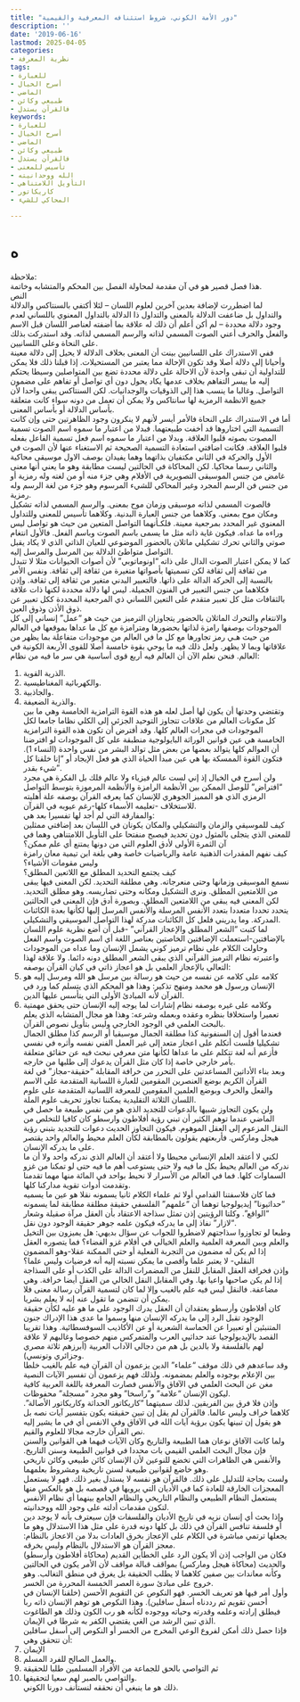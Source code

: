 ```yaml
---
title: "دور الأمة الكوني، شروط استئنافه المعرفية والقيمية"
description: ''
date: '2019-06-16'
lastmod: 2025-04-05
categories:
- نظرية المعرفة
tags:
- للعبارة
- أسرح الخيال
- الماضي
- طبيعي وكائن
- فالقرآن يستدل
keywords:
- للعبارة
- أسرح الخيال
- الماضي
- طبيعي وكائن
- فالقرآن يستدل
- تأسيس للمعنى
- الله ووحدانيته
- التأويل اللامتناهي
- كاريكاتور
- المحاكي للشيء

---
```

# **ه**

ملاحظة:  
هذا فصل قصير هو في آن مقدمة لمحاولة الفصل بين المحكم والمتشابه وخاتمة.  
النص  
لما اضطررت لإضافة بعدين آخرين لعلوم اللسان – لئلا أكتفي بالسنتاكس والدلالة والتداول بل ضاعفت الدلالة بالمعنى والتداول ذا الدلالة بالتداول المعنوي باللساني لعدم وجود دلالة محددة – لم أكن أعلم أن ذلك له علاقة بما أضفته لعناصر اللسان قبل الاسم والفعل والحرف أعني الصوت المسمي لذاته والرسم المسمي لذاته. وقد استدركت بذلك على النحاة وعلى اللسانيين.  
ففي الاستدراك على اللسانيين بينت أن المعنى بخلاف الدلالة لا يحيل إلى دلالة معينة وأحيانا إلى دلالة أصلا وقد تكون الإحالة مما يعتبر من المستحيلات. إذا قبلنا ذلك فلا يمكن للتداولية أن تبقى واحدة لأن الاحالة على دلالة محددة تضع بين المتواصلين وسيطا يحتكم إليه ما ييسر التفاهم بخلاف عدمها يكاد يحول دون أي تواصل أو تفاهم على مضمون التواصل. وغالبا ما ينسب هذا إلى الذوقيات والوجدانيات. لكن السنتاكس يبقى واحدا لأن جميع الانظمة الرمزية لها سانتاكس ولا يمكن أن تعمل من دونه سواء كانت متعلقة بأساس الدلالة أو بأساس المعنى.  
أما في الاستدراك على النحاة فالأمر أيسر لأنهم لا ينكرون وجود الظاهرتين حتى وإن كانت التسمية التي اختاروها قد أخفت طبيعتهما. فبدلا من اعتبار ما سموه اسم الصوت تسمية المصوت بصوته قلبوا العلاقة. وبدلا من اعتبار ما سموه اسم فعل تسمية الفاعل بفعله قلبوا العلاقة. فكانت اضافتي استعادة التسمية الصحيحة ثم الاستغناء عنها لأن الصوت في الأول والحركة في الثاني مكتفيان بذاتهما وهما يفيدان بوصف الاول موسيقى محاكية والثاني رسما محاكيا. لكن المحاكاة في الحالتين ليست مطابقة وهو ما يعني أنها معنى غامض من جنس الموسيقى التصويرية في الأفلام وهي جزء منه أو من لغته وله رمزية أو من جنس فن الرسم المجرد وغير المحاكي للشيء المرسوم وهو جزء من لغة الرسم وله رمزية.  
فالصوت المسمي لذاته موسيقى وزمان موح بمعنى. والرسم المسمي لذاته تشكيل ومكان موح بمعنى. وكلاهما من جنس العبارة البدنية. وكلاهما تأسيس للمعنى وللتداول المعنوي غير المحدد بمرجعية معينة. فلكـأنهما التواصل المتعين من حيث هو تواصل ليس وراءه ما عداه. فيكون غاية ذاته مثل ما يسمى باسم الصوت وباسم الفعل. فالأول انتغام صوتي والثاني تحرك تشكيلي ماثلان بالحضور الموضوعي للعيان الذاتي الذي لا يكاد يقبل التواصل متواطئ الدلالة بين المرسل والمرسل إليه.  
كما لا يمكن اعتبار الصوت الدال على ذاته “اونوماتوبي” لأن أصوات الحيوانات مثلا لا تتبدل من ثقافة إلى ثقافة لكن تسميتها بأصواتها متغيرة من ثقافة إلى ثقافة. ونفس الأمر بالنسبة إلى الحركة الدالة على ذاتها. فالتعبير البدني متغير من ثقافة إلى ثقافة. وإذن فكلاهما من جنس التعبير في الفنون الجميلة. ليس لها دلالة محددة لكنها ذات علاقة بالثقافات مثل كل تعبير متقدم على التعين اللساني ذي المرجعية المحددة ككل تعبير عن ذوق الأذن وذوق العين.  
والانتغام والتحرك الماثلان بالحضور يتجاوزان الترميز من حيث هو “عمل” إنساني إلى كل الموجودات بوصفها رامزة لذاتها بحضورها ومترامزة مع كل ما عداها بموقعها في العالم من حيث هـي رمز تجاورها مع كل ما في العالم من موجودات متفاعلة بما يظهر من علاقاتها وبما لا يظهر. ولعل ذلك فيه ما يوحي بقوة خامسة أصلا للقوى الأربعة الكونية في العالم. فنحن نعلم الآن أن العالم فيه أربع قوى أساسية هي سر ما فيه من نظام:  
1. الذرية القوية.  
2. والكهربائية المغناطيسية.  
3. والجاذبية.  
4. والذرية الضعيفة.  
وتقتضي وحدتها أن يكون لها أصل لعله هو هذه القوة الترامزية الخامسة وهي ما بين كل مكونات العالم من علاقات تتجاوز التوحيد الجزئي إلى الكلي نظاما جامعا لكل الموجودات في مجرات العالم كلها. وقد أفترض أن تكون هذه القوة الترامزية الخامسة هي عين قوانين الوراثة البايولوجية منطبقة على كل الموجودات لو افترضنا أن العوالم كلها يتوالد بعضها من بعض مثل توالد البشر من نفس واحدة (النساء 1). فتكون القوة الممسكة بها هي عين مبدأ الحياة الذي هو فعل الإيجاد أو “إنا خلقنا كل شيء بقدر”.  
ولن أسرح في الخيال إذ إني لست عالم فيزياء ولا عالم فلك بل الفكرة هي مجرد “افتراض” للوصل الممكن بين الأنظمة الرامزة والأنظمة المرموزة بتوسط التواصل الرمزي الذي هو المميز الجوهري للإنسان كما يعرفه القرآن بوصفه علة أهليته للاستخلاف -تعليمه الأسماء كلها-رغم عيوبه في القرآن.  
والمفارقة التي لم أجد لها تفسيرا بعد هي:  
كيف للموسيقي والزمان والتشكيلي والمكان يكونان في اللسان بعد إضافتي ممثلين للمعنى الذي يتجلى بالمثول دون تحديد فيصبح منفتحا على التأويل اللامتناهي وهما في آن الثمرة الأولى لأدق العلوم التي من دونها يمتنع أي علم ممكن؟  
كيف نفهم المقدرات الذهنية عامة والرياضيات خاصة وهي بلغة ابن تيمية معان رامزة وليس مقومات الأشياء؟  
كيف يجتمع التحديد المطلق مع اللاتعين المطلق؟  
نسمع الموسيقى وزمانها وحتى منعرجاته. وهي مطلقة التحديد. لكن المعنى فيها يبقى من اللامتعين المطلق. ونرى التشكيل ومكانه وحتى تضاريسه. وهو مطلق التحديد. لكن المعنى فيه يبقى من اللامتعين المطلق. وبصورة أدق فإن المعنى في الحالتين يتحدد تحددا متعددا بتعدد الأنفس المرسلة والأنفس المرسل إليها لكأنها بعدة الكائنات المدركة. وما يدريني فلعل كل الكائنات مدركة لهذا التواصل الموسيقي والتشكيلي.  
لما كتبت “الشعر المطلق والإعجاز القرآني” -قبل أن أضع نظرية علوم اللسان بالإضافتين-استعملت الإضافتين الخاصتين بعناصر اللغة أي اسم الصوت واسم الفعل وحاولت الكلام على نظام ترميز كوني يشمل الإنسان وما عداه من الموجودات واعتبرته نظام الترميز القرآني الذي يبقى الشعر المطلق دونه دائما. ولا علاقة لهذا التعالي بالإعجاز العلمي بل هو اعجاز ذاتي في كيان القرآن بوصفه:  
1. كلامه على كلامه عن نفسه من حيث هو رسالة بين مرسل هو الله ومرسل إليه هو الإنسان ورسول هو محمد ومنهج تذكير: وهذا هو المحكم الذي يتسلم كما ورد في القرآن لأنه المبادئ الأولى التي يتأسس عليها الدين.  
2. وكلامه على غيره بوصفه نظام إشارات لما يوجه إليه الإنسان حتى يحقق مهمتية تعميرا واستخلافا بنظره وعقده وبعمله وشرعه: وهذا هو مجال المتشابه الذي يعلم بالبحث العلمي في الوجود الخارجي وليس بتأويل نصوص القرآن.  
فعندما أقول إن السنفونية كذا مطلقة الجمال موسيقيا أو الرسم كذا مطلق الجمال تشكيليا فلست أتكلم على اعجاز متعد إلى غير العمل الفني نفسه وأثره في نفسي فأزعم أنه لغة تتكلم على ما عداها لكأنها متن معرفي نبحث فيه عن حقائق متعلقة بأمر خارجي خاصة إذا كان مثل القرآن يدعوك إلى طلبها من خارجه.  
وبعد بناء الأداتين المساعدتين على التحرر من خرافة المقابلة “حقيقة-مجاز” في لغة القرآن الكريم بوضع العنصرين المقومين للعبارة اللسانية المتقدمة على الاسم والفعل والحرف وبوضع العلمين المقومين للمعرفة اللسانية المتقدمة على علوم اللسان الثلاثة التقليدية يمكننا تجاوز تحريف علوم الملة.  
ولن يكون التجاوز شبيها بالدعوات للتجديد الذي هو من نفس طبيعة ما حصل في الماضي عندما توهم الكثير أن تبني رؤية أفلاطون وارسطو كان كافيا للتخلص من النقل المزعوم إلى العقل الموهوم. فيكون التجاوز الحديث دعوات للتجديد بتبني رؤية هيجل وماركس. فأربعتهم يقولون بالمطابقة لكأن العلم محيط والعالم واحد يقتصر على ما يدركه الإنسان.  
لكني لا أعتقد العلم الإنساني محيطا ولا أعتقد أن العالم الذي ندركه واحد ولا أن ما ندركه من العالم يحيط بكل ما فيه ولا حتى يستوعب أهم ما فيه حتى لو تمكنا من غزو السماوات كلها. فما في العالم من الأسرار لا نحيط بواحد في المائة منها مهما تقدمنا وتقدمت أدوات تقوية مداركنا كلها.  
فما كان فلاسفتنا القدامى أولا ثم علماء الكلام ثانيا يسمونه نقلا هو عين ما يسميه “حداثيونا” إيديولوجيا توهما أن “علمهم” الفلسفي حقيقة مطلقة مطابقة لما يسمونه “الواقع”. وكلتا الرؤيتين إذن تمثل سذاجة الاعتقاد بأن العقل مرآة صقيلة وشعار “لازار” نفاذ إلى ما يدركه فيكون علمه جوهر حقيقة الوجود دون نقل.  
وطبعا لو تجاوزوا سذاجتهم لاضطروا للجواب عن سؤال بديهي: هل يميزون بين التخيل والعلم وبين المعرفة العلمية والعلم الخيالي في أفلام غزو الفضاء؟ فما يتصوره العقل إذا لم يكن له مضمون من التجربة الفعلية أو حتى الممكنة عقلا-وهو المضمون النقلي- لا يعتبر علما وأقصى ما يمكن نسبته إليه أنه فرضيات وليس علما؟  
وإذن فخرافة العقل المقابل للنقل من المضمرات الدالة على الكذب أو على السذاجة إذا لم يكن صاحبها واعيا بها. وفي المقابل النقل الخالي من العقل أيضا خرافة. وهي مضاعفة. فالنقل ليس فيه علم بالغيب وإلا لما كان لتسمية القرآن رسالة معنى فلا يمكن أن تتضمن ما تقول عنه إنه لا يعلم بشريا.  
كان أفلاطون وأرسطو يعتقدان أن العقل يدرك الوجود على ما هو عليه لكأن حقيقة الوجود تقبل الرد إلى ما يدركه الإنسان منها وسموا ما عدى هذا الإدراك جنون المتنبئين أو تعبيرا عن الحماسة الشعرية أو عن الأكاذيب السوفسطائية. وهذا تقريبا القصد بالإيديولوجيا عند حداثيي العرب والمتمركس منهم خصوصا وغالبهم لا علاقة لهم بالفلسفة ولا بالدين بل هم من دجالي الآداب العربية (أبرزهم ثلاثة مصري وجزائري وتونسي).  
وقد ساعدهم في ذلك موقف “علماء” الدين يزعمون أن القرآن فيه علم بالغيب خلطا بين الإعلام بوجوده والعلم بمضمونه. ولذلك فهم يزعمون أن تفسير الآيات النصية مغن عن البحث العلمي في الآفاق والأنفس فصارت المعرفة باللغة العربية كافية ليكون الإنسان “علامة” و”راسخا” وهو مجرد “مسجلة” محفوظات.  
وإذن فلا فرق بين الفريقين. لذلك سميتهما “كاريكاتور الحداثة وكاريكاتور الأصالة”. كلاهما خراف وليس عالما. فالقرآن لم يقل إن تبين حقيقته يكون بتفسير آيات نصه بل هو يقول إن تبينها يكون برؤية آيات الله في الآفاق وفي الانفس أي في ما يشير إليه نص القرآن خارجه مجالا للعلوم والقيم.  
ولما كانت الآفاق نوعان هما الطبيعة والتاريخ وكان الآيات فيهما هي القوانين والسنن فإن مجال البحث العلمي القيمي بات محددا في قوانين الطبيعة وسنن التاريخ. والأنفس هي الظاهرات التي تخضع للنوعين لأن الإنسان كائن طبيعي وكائن تاريخي وهو خاضع لقوانين طبيعية لسنن تاريخية ومشروط بعلمهما.  
ولست بحاجة للتدليل على ذلك. فالقرآن هو نفسه لا يستدل بغير ذلك. فهو لا يستعمل المعجزات الخارقة للعادة كما في الأديان التي يرويها في قصصه بل هو بالعكس منها يستعمل النظام الطبيعي والنظام التاريخي والنظام الجامع بينهما أي نظام الأنفس لتكون مقدمات أدلته على وجود الله ووحدانيته.  
وإذا بحث أي إنسان نزيه في تاريخ الأديان والفلسفات فإن سيعترف بأنه لا يوجد دين أو فلسفة تنافس القرآن في ذلك بل كلها دونه قدرة على مثل هذا الاستدلال وهو ما يجعلها ترتمي مباشرة في الكلام على الإعجاز بخرق العادات بدلا من الاعجاز بالنظام: معجز القرآن هو الاستدلال بالنظام وليس بخرقه.  
فكان من الواجب إذن ألا يكون الرد على الخطأين القديم (محاكاة أفلاطون وأرسطو) والحديث (محاكاة هيجل وماركس) بمواقف قبالة مواقف لأن الأمر يكون في الحالتين وكأنه معاندات بين صفين كلاهما لا يطلب الحقيقة بل يغرق في منطق التغالب. وهو خروج على مبادئ سورة العصر الخمسة المحررة من الخسر.  
وأول أمر فيها هو تعريف الخسر. فهو النكوص عن التقويم الأحسن (خلقنا الإنسان في أحسن تقويم ثم رددناه أسفل سافلين). وهذا النكوص هو توهم الإنسان ذاته ربا فيطلق إرادته وعلمه وقدرته وحياته ووجوده لكأنه هو رب الكون وذلك هو الطاغوت الذي تبين الرشد من الغي يقتضي الكفر به شرطا في الإيمان.  
فإذا حصل ذلك أمكن لفروع الوعي المخرج من الخسر أو النكوص إلى أسفل سافلين أن تتحقق وهي:  
1. الإيمان  
2. والعمل الصالح للفرد المسلم.  
3. ثم التواصي بالحق للجماعة من الأفراد المسلمين طلبا للحقيقة  
4. والتواصي بالصبر لهم سعيا لتحقيقها.  
ذلك هو ما ينبغي أن نحققه لنستأنف دورنا الكوني.

###
